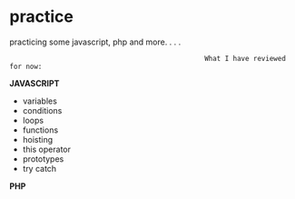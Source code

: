 # practice
practicing some javascript, php and more. . . .

                                                    What I have reviewed for now:

**JAVASCRIPT** 
- variables
- conditions
- loops
- functions
- hoisting
- this operator
- prototypes
- try catch



**PHP**
